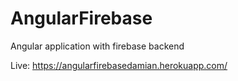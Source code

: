 # AngularFirebase
 Angular application with firebase backend
 
 Live: https://angularfirebasedamian.herokuapp.com/
 
